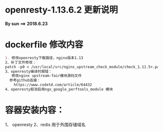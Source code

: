 # openresty-1.13.6.2 更新说明
**By sun  ==> 2018.6.23**

# dockerfile 修改内容
```markdown
1. 修改openresty下载路径，nginx版本1.13
2、补丁文件修改：
patch -p0 < /usr/local/src/nginx_upstream_check_module/check_1.11.5+.patchpatch -p0 < /usr/local/src/nginx_upstream_check_module/check_1.11.5+.patch
3、openresty编译时报错：
   修改nginx upstream-fair模块源码文件
  参考github连接：
    https://www.codetd.com/article/64432
4、openresty取消启用ngx_google_perftools_module 模块
```

# 容器安装内容：
  1、 openresty
  2、redis  用于外围存储域名